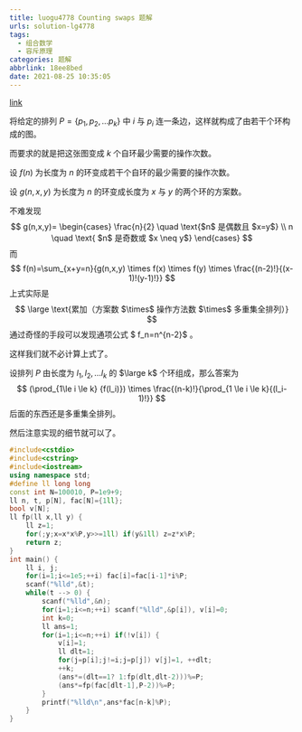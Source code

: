 ```yaml
---
title: luogu4778 Counting swaps 题解
urls: solution-lg4778
tags:
  - 组合数学
  - 容斥原理
categories: 题解
abbrlink: 18ee8bed
date: 2021-08-25 10:35:05
---
```


[link](https://www.luogu.com.cn/problem/P4778)

将给定的排列 $P=\{p_1,p_2, \dots p_k\}$ 中 $i$ 与 $p_i$ 连一条边，这样就构成了由若干个环构成的图。

而要求的就是把这张图变成 $k$ 个自环最少需要的操作次数。

<!-- more -->

设 $f(n)$ 为长度为 $n$ 的环变成若干个自环的最少需要的操作次数。

设 $g(n,x,y)$ 为长度为 $n$ 的环变成长度为  $x$ 与 $y$ 的两个环的方案数。

不难发现
$$
 g(n,x,y)=
\begin{cases}
\frac{n}{2} \quad \text{$n$ 是偶数且 $x=y$} \\
 n \quad \text{ $n$ 是奇数或 $x \neq y$}
\end{cases}
$$
而
$$
 f(n)=\sum_{x+y=n}{g(n,x,y) \times f(x) \times f(y) \times \frac{(n-2)!}{(x-1)!(y-1)!}}
$$
上式实际是
$$
\large \text{累加（方案数 $\times$ 操作方法数 $\times$ 多重集全排列）}
$$
通过奇怪的手段可以发现通项公式 $ f_n=n^{n-2}$ 。

这样我们就不必计算上式了。

设排列 $P$ 由长度为 $l_1,l_2,\dots l_k$ 的 $\large k$ 个环组成，那么答案为
$$
 (\prod_{1\le i \le k} {f(l_i)}) \times \frac{(n-k)!}{\prod_{1 \le i \le k}{(l_i-1)!}}
$$
后面的东西还是多重集全排列。

然后注意实现的细节就可以了。

```cpp 
#include<cstdio>
#include<cstring>
#include<iostream>
using namespace std;
#define ll long long
const int N=100010, P=1e9+9;
ll n, t, p[N], fac[N]={1ll};
bool v[N];
ll fp(ll x,ll y) {
    ll z=1;
    for(;y;x=x*x%P,y>>=1ll) if(y&1ll) z=z*x%P;
    return z;
}
int main() {
    ll i, j;
    for(i=1;i<=1e5;++i) fac[i]=fac[i-1]*i%P;
    scanf("%lld",&t);
    while(t --> 0) {
        scanf("%lld",&n);
        for(i=1;i<=n;++i) scanf("%lld",&p[i]), v[i]=0;
        int k=0;
        ll ans=1;
        for(i=1;i<=n;++i) if(!v[i]) {
            v[i]=1;
            ll dlt=1;
            for(j=p[i];j!=i;j=p[j]) v[j]=1, ++dlt;
            ++k;
            (ans*=(dlt==1? 1:fp(dlt,dlt-2)))%=P;
            (ans*=fp(fac[dlt-1],P-2))%=P;
        }
        printf("%lld\n",ans*fac[n-k]%P);
    }
}
```

